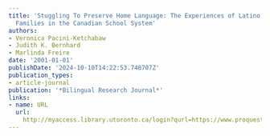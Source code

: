 ```yaml
---
title: 'Stuggling To Preserve Home Language: The Experiences of Latino Students and
  Families in the Canadian School System'
authors:
- Veronica Pacini-Ketchabaw
- Judith K. Bernhard
- Marlinda Freire
date: '2001-01-01'
publishDate: '2024-10-10T14:22:53.748707Z'
publication_types:
- article-journal
publication: '*Bilingual Research Journal*'
links:
- name: URL
  url: 
    http://myaccess.library.utoronto.ca/login?qurl=https://www.proquest.com/docview/62277018?accountid=14771&bdid=38382&_bd=HmZJj1XhLpxVKpI2G259ZWOh7iw%3D
---
```

